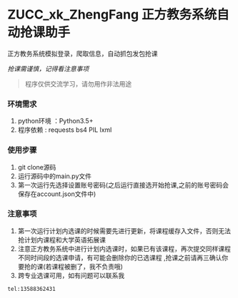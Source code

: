 # ZUCC_xk_ZhengFang 正方教务系统自动抢课助手

正方教务系统模拟登录，爬取信息，自动抓包发包抢课

*抢课需谨慎，记得看注意事项*

> 程序仅供交流学习，请勿用作非法用途

### 环境需求
1. python环境 ：Python3.5+
2. 程序依赖 :  requests  bs4 PIL  lxml

### 使用步骤
1. git clone源码
2. 运行源码中的main.py文件
3. 第一次运行先选择设置账号密码(之后运行直接选开始抢课,之前的账号密码会保存在account.json文件中)


### 注意事项
1. 第一次运行计划内选课的时候需要先进行更新，将课程缓存入文件，否则无法抢计划内课程和大学英语拓展课
2. 注意正方教务系统中进行计划内选课时，如果已有该课程，再次提交同样课程不同时间段的选课申请，有可能会删除你的已选课程 ,抢课之前请再三确认你要抢的课(若课程被删了，我不负责哦)
3. 跨专业选课可用，如有问题可以联系我

`tel:13588362431`
